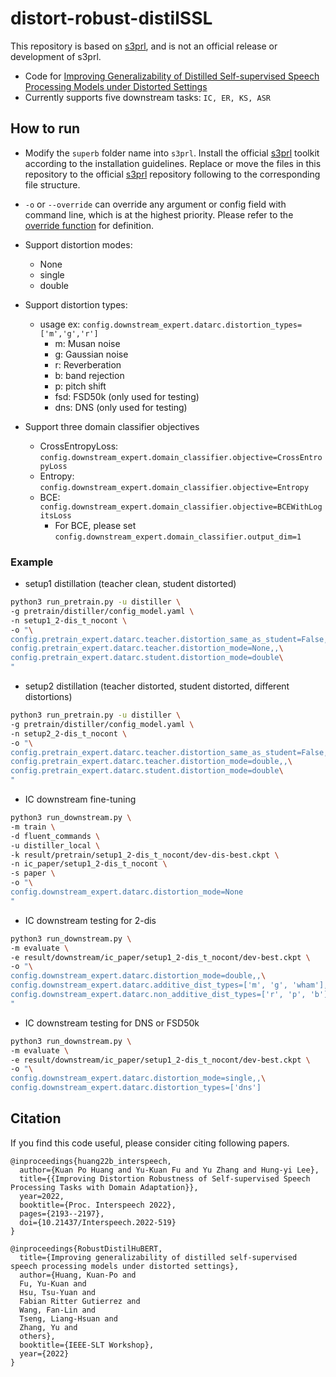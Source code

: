 # distort-robust-distilSSL

This repository is based on [s3prl](https://github.com/s3prl/s3prl), and is not an official release or development of s3prl.
- Code for [Improving Generalizability of Distilled Self-supervised Speech Processing Models under Distorted Settings]()
- Currently supports five downstream tasks: `IC, ER, KS, ASR`

## How to run
- Modify the `superb` folder name into `s3prl`. Install the official [s3prl](https://github.com/s3prl/s3prl) toolkit according to the installation guidelines. Replace or move the files in this repository to the official [s3prl](https://github.com/s3prl/s3prl) repository following to the corresponding file structure.

- `-o` or `--override` can override any argument or config field with command line, which is at the highest priority. Please refer to the [override function](https://github.com/s3prl/s3prl/blob/master/s3prl/utility/helper.py) for definition.
- Support distortion modes:
  - None
  - single
  - double
- Support distortion types: 
  - usage ex: `config.downstream_expert.datarc.distortion_types=['m','g','r']`
    - m: Musan noise
    - g: Gaussian noise
    - r: Reverberation
    - b: band rejection
    - p: pitch shift
    - fsd: FSD50k (only used for testing)
    - dns: DNS (only used for testing)
- Support three domain classifier objectives
  - CrossEntropyLoss: `config.downstream_expert.domain_classifier.objective=CrossEntropyLoss`
  - Entropy: `config.downstream_expert.domain_classifier.objective=Entropy`
  - BCE: `config.downstream_expert.domain_classifier.objective=BCEWithLogitsLoss`
    - For BCE, please set `config.downstream_expert.domain_classifier.output_dim=1`

### Example

- setup1 distillation (teacher clean, student distorted)
```bash
python3 run_pretrain.py -u distiller \
-g pretrain/distiller/config_model.yaml \
-n setup1_2-dis_t_nocont \
-o "\
config.pretrain_expert.datarc.teacher.distortion_same_as_student=False,,\
config.pretrain_expert.datarc.teacher.distortion_mode=None,,\
config.pretrain_expert.datarc.student.distortion_mode=double\
"
```

- setup2 distillation (teacher distorted, student distorted, different distortions)
```bash
python3 run_pretrain.py -u distiller \
-g pretrain/distiller/config_model.yaml \
-n setup2_2-dis_t_nocont \
-o "\
config.pretrain_expert.datarc.teacher.distortion_same_as_student=False,,\
config.pretrain_expert.datarc.teacher.distortion_mode=double,,\
config.pretrain_expert.datarc.student.distortion_mode=double\
"
```

- IC downstream fine-tuning
```bash
python3 run_downstream.py \
-m train \
-d fluent_commands \
-u distiller_local \
-k result/pretrain/setup1_2-dis_t_nocont/dev-dis-best.ckpt \
-n ic_paper/setup1_2-dis_t_nocont \
-s paper \
-o "\
config.downstream_expert.datarc.distortion_mode=None
"
```

- IC downstream testing for 2-dis
```bash
python3 run_downstream.py \
-m evaluate \
-e result/downstream/ic_paper/setup1_2-dis_t_nocont/dev-best.ckpt \
-o "\
config.downstream_expert.datarc.distortion_mode=double,,\
config.downstream_expert.datarc.additive_dist_types=['m', 'g', 'wham'],,\
config.downstream_expert.datarc.non_additive_dist_types=['r', 'p', 'b']\
"
```

- IC downstream testing for DNS or FSD50k
```bash
python3 run_downstream.py \
-m evaluate \
-e result/downstream/ic_paper/setup1_2-dis_t_nocont/dev-best.ckpt \
-o "\
config.downstream_expert.datarc.distortion_mode=single,,\
config.downstream_expert.datarc.distortion_types=['dns']
```


## Citation
If you find this code useful, please consider citing following papers.
```
@inproceedings{huang22b_interspeech,
  author={Kuan Po Huang and Yu-Kuan Fu and Yu Zhang and Hung-yi Lee},
  title={{Improving Distortion Robustness of Self-supervised Speech Processing Tasks with Domain Adaptation}},
  year=2022,
  booktitle={Proc. Interspeech 2022},
  pages={2193--2197},
  doi={10.21437/Interspeech.2022-519}
}

@inproceedings{RobustDistilHuBERT,
  title={Improving generalizability of distilled self-supervised speech processing models under distorted settings},
  author={Huang, Kuan-Po and
  Fu, Yu-Kuan and
  Hsu, Tsu-Yuan and
  Fabian Ritter Gutierrez and
  Wang, Fan-Lin and
  Tseng, Liang-Hsuan and
  Zhang, Yu and
  others},
  booktitle={IEEE-SLT Workshop},
  year={2022}
}
```
